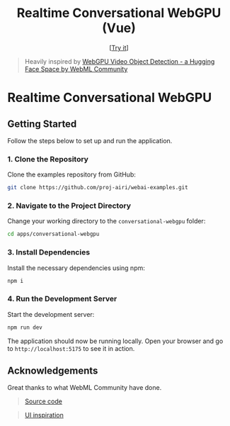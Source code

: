 <h1 align="center">Realtime Conversational WebGPU (Vue)</h1>

<p align="center">
  [<a href="https://conversational-webgpu-vue.netlify.app/">Try it</a>]
</p>

> Heavily inspired by [WebGPU Video Object Detection - a Hugging Face Space by WebML Community](https://huggingface.co/spaces/webml-community/webgpu-video-object-detection)

# Realtime Conversational WebGPU

## Getting Started

Follow the steps below to set up and run the application.

### 1. Clone the Repository

Clone the examples repository from GitHub:

```sh
git clone https://github.com/proj-airi/webai-examples.git
```

### 2. Navigate to the Project Directory

Change your working directory to the `conversational-webgpu` folder:

```sh
cd apps/conversational-webgpu
```

### 3. Install Dependencies

Install the necessary dependencies using npm:

```sh
npm i
```

### 4. Run the Development Server

Start the development server:

```sh
npm run dev
```

The application should now be running locally. Open your browser and go to `http://localhost:5175` to see it in action.

## Acknowledgements

Great thanks to what WebML Community have done.

> [Source code](https://huggingface.co/spaces/webml-community/conversational-webgpu)

> [UI inspiration](https://app.sesame.com/)
